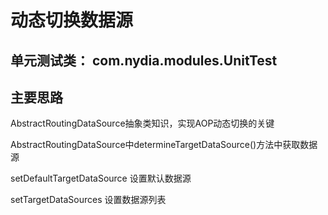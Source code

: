 # 动态切换数据源

## 单元测试类： com.nydia.modules.UnitTest

## 主要思路

AbstractRoutingDataSource抽象类知识，实现AOP动态切换的关键

AbstractRoutingDataSource中determineTargetDataSource()方法中获取数据源 

setDefaultTargetDataSource 设置默认数据源

setTargetDataSources 设置数据源列表 